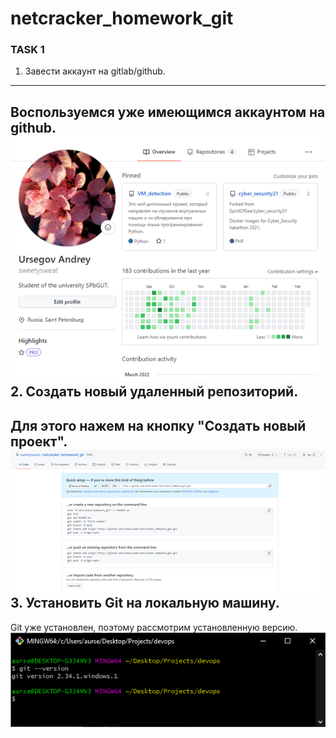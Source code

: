 # netcracker_homework_git
### TASK 1
1. Завести аккаунт на gitlab/github.
---
  Воспользуемся уже имеющимся аккаунтом на github.
  ![sample](img/git_acc.png)
2. Создать новый удаленный репозиторий.
---
  Для этого нажем на кнопку "Создать новый проект".
  ![sample](img/new_rep.png)
3. Установить Git на локальную машину.
---
  Git уже установлен, поэтому рассмотрим установленную версию.
  ![sample](img/git_version.png)